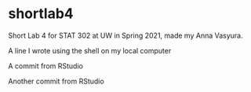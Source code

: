 # shortlab4
Short Lab 4 for STAT 302 at UW in Spring 2021, made my Anna Vasyura.

A line I wrote using the shell on my local computer

A commit from RStudio

Another commit from RStudio